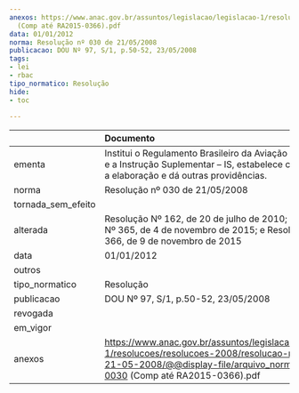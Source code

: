 ```yaml
---
anexos: https://www.anac.gov.br/assuntos/legislacao/legislacao-1/resolucoes/resolucoes-2008/resolucao-no-030-de-21-05-2008/@@display-file/arquivo_norma/RA2008-0030
  (Comp até RA2015-0366).pdf
data: 01/01/2012
norma: Resolução nº 030 de 21/05/2008
publicacao: DOU Nº 97, S/1, p.50-52, 23/05/2008
tags:
- lei
- rbac
tipo_normatico: Resolução
hide: 
- toc 
 
---
```


|                    | Documento                                                                                                                                                                              |
|:-------------------|:---------------------------------------------------------------------------------------------------------------------------------------------------------------------------------------|
| ementa             | Institui o Regulamento Brasileiro da Aviação Civil –RBAC e a Instrução Suplementar – IS, estabelece critérios para a elaboração e dá outras providências.                              |
| norma              | Resolução nº 030 de 21/05/2008                                                                                                                                                         |
| tornada_sem_efeito |                                                                                                                                                                                        |
| alterada           | Resolução Nº 162, de 20 de julho de 2010; Resolução Nº 365, de 4 de novembro de 2015; e Resolução Nº 366, de 9 de novembro de 2015                                                     |
| data               | 01/01/2012                                                                                                                                                                             |
| outros             |                                                                                                                                                                                        |
| tipo_normatico     | Resolução                                                                                                                                                                              |
| publicacao         | DOU Nº 97, S/1, p.50-52, 23/05/2008                                                                                                                                                    |
| revogada           |                                                                                                                                                                                        |
| em_vigor           |                                                                                                                                                                                        |
| anexos             | https://www.anac.gov.br/assuntos/legislacao/legislacao-1/resolucoes/resolucoes-2008/resolucao-no-030-de-21-05-2008/@@display-file/arquivo_norma/RA2008-0030 (Comp até RA2015-0366).pdf |